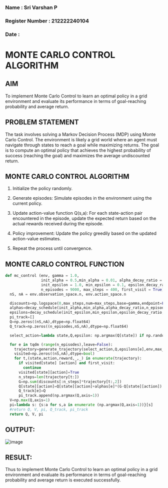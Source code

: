 ### Name : Sri Varshan P
### Register Number : 212222240104
### Date :

# MONTE CARLO CONTROL ALGORITHM

## AIM
To implement Monte Carlo Control to learn an optimal policy in a grid environment and evaluate its performance in terms of 
goal-reaching probability and average return.

## PROBLEM STATEMENT
The task involves solving a Markov Decision Process (MDP) using Monte Carlo Control. 
The environment is likely a grid world where an agent must navigate through states to reach a goal while maximizing returns. 
The goal is to compute an optimal policy that achieves the highest probability of success (reaching the goal) and maximizes the average undiscounted return.

## MONTE CARLO CONTROL ALGORITHM

1. Initialize the policy randomly.

2. Generate episodes: Simulate episodes in the environment using the current policy.

3. Update action-value function Q(s,a): For each state-action pair encountered in the episode,
   update the expected return based on the actual rewards received during the episode.

5. Policy improvement: Update the policy greedily based on the updated action-value estimates.

6. Repeat the process until convergence.

## MONTE CARLO CONTROL FUNCTION

```py
def mc_control (env, gamma = 1.0,
                init_alpha = 0.5,min_alpha = 0.01, alpha_decay_ratio = 0.5,
                init_epsilon = 1.0, min_epsilon = 0.1, epsilon_decay_ratio = 0.9,
                n_episodes = 9000, max_steps = 400, first_visit = True):
  nS, nA = env.observation_space.n, env.action_space.n

  discounts=np.logspace(0,max_steps,num=max_steps,base=gamma,endpoint=False)
  alphas=decay_schedule(init_alpha,min_alpha,alpha_decay_ratio,n_episodes)
  epsilons=decay_schedule(init_epsilon,min_epsilon,epsilon_decay_ratio,n_episodes)
  pi_track=[]
  Q=np.zeros((nS,nA),dtype=np.float64)
  Q_track=np.zeros((n_episodes,nS,nA),dtype=np.float64)

  select_action=lambda state,Q,epsilon: np.argmax(Q[state]) if np.random.random() > epsilon else np.random.randint(len(Q[state]))

  for e in tqdm (range(n_episodes),leave=False):
    trajectory=generate_trajectory(select_action,Q,epsilons[e],env,max_steps)
    visited=np.zeros((nS,nA),dtype=bool)
    for t,(state,action,reward,_,_) in enumerate(trajectory):
      if visited[state] [action] and first_visit:
        continue
      visited[state][action]=True
      n_steps=len(trajectory[t:])
      G=np.sum(discounts[:n_steps]*trajectory[t:,2])
      Q[state][action]=Q[state][action]+alphas[e]*(G-Q[state][action])
      Q_track[e]=Q
      pi_track.append(np.argmax(Q,axis=1))
  V=np.max(Q,axis=1)
  pi=lambda s: {s:a for s,a in enumerate (np.argmax(Q,axis=1))}[s]
  #return Q, V, pi, Q_track, pi_track
  return Q, V, pi
```
## OUTPUT:

![image](https://github.com/user-attachments/assets/4b3c57a7-80c8-40b2-8085-855023e3643f)


## RESULT:
Thus to implement Monte Carlo Control to learn an optimal policy in a grid environment and evaluate its performance in terms of 
goal-reaching probability and average return is executed successfully.
